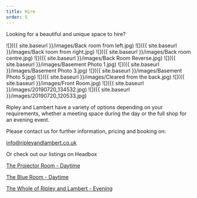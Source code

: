 ```yaml
---
title: Hire
order: 5
---
```


Looking for a beautiful and unique space to hire? 

![]({{ site.baseurl }}/images/Back room from left.jpg)
![]({{ site.baseurl }}/images/Back room from right.jpg)
![]({{ site.baseurl }}/images/Back room centre.jpg)
![]({{ site.baseurl }}/images/Back Room Reverse.jpg)
![]({{ site.baseurl }}/images/Basement Photo 1.jpg)
![]({{ site.baseurl }}/images/Basement Photo 3.jpg)
![]({{ site.baseurl }}/images/Basement Photo 5.jpg)
![]({{ site.baseurl }}/images/Cleared from the back.jpg)
![]({{ site.baseurl }}/images/Front Room.jpg)
![]({{ site.baseurl }}/images/20190720_134532.jpg)
![]({{ site.baseurl }}/images/20190720_120533.jpg)

Ripley and Lambert have a variety of options depending on your requirements, whether a meeting space during the day or the full shop for an evening event.

Please contact us for further information, pricing and booking on:

<info@ripleyandlambert.co.uk>

Or check out our listings on Headbox

[The Projector Room - Daytime](https://www.headbox.com/en/spaces/18263-book-the-projector-room-ripley-and-lambert-london)

[The Blue Room - Daytime](https://www.headbox.com/en/spaces/18357-book-the-blue-room-ripley-and-lambert-london)

[The Whole of Ripley and Lambert - Evening](https://www.headbox.com/en/spaces/18359-book-whole-venue-ripley-and-lambert-london)
